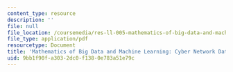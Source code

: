 ```yaml
---
content_type: resource
description: ''
file: null
file_location: /coursemedia/res-ll-005-mathematics-of-big-data-and-machine-learning-january-iap-2020/9bb1f90fa3032dc0f1380e783a51e79c_MITRES_LL_005IAP20_Supplemental_Ses02_Part1.pdf
file_type: application/pdf
resourcetype: Document
title: 'Mathematics of Big Data and Machine Learning: Cyber Network Data Processing'
uid: 9bb1f90f-a303-2dc0-f138-0e783a51e79c
---
```


